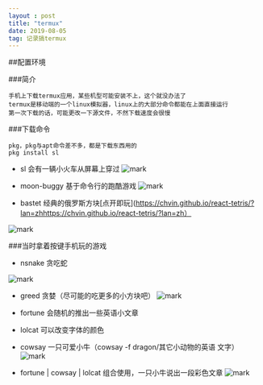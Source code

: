 ```yaml
---
layout : post
title: "termux"
date: 2019-08-05
tag: 记录搞termux
---
```


##配置环境

###简介
```
手机上下载termux应用，某些机型可能安装不上，这个就没办法了
termux是移动端的一个linux模拟器，linux上的大部分命令都能在上面直接运行
第一次下载的话，可能更改一下源文件，不然下载速度会很慢
```

###下载命令
```
pkg，pkg与apt命令差不多，都是下载东西用的
pkg install sl
```

- sl    会有一辆小火车从屏幕上穿过
![mark](https://upload-images.jianshu.io/upload_images/17635707-01ff8ac049a951d9.png?imageMogr2/auto-orient/strip%7CimageView2/2/w/1240)


- moon-buggy   基于命令行的跑酷游戏
![mark](https://upload-images.jianshu.io/upload_images/17635707-f140e46c95d6d9e2.png?imageMogr2/auto-orient/strip%7CimageView2/2/w/1240)

- bastet     经典的俄罗斯方块[点开即玩](https://chvin.github.io/react-tetris/?lan=zhhttps://chvin.github.io/react-tetris/?lan=zh）

![mark](https://upload-images.jianshu.io/upload_images/17635707-694e52b6aed7023f.jpg?imageMogr2/auto-orient/strip%7CimageView2/2/w/1240)

###当时拿着按键手机玩的游戏
- nsnake   贪吃蛇

![mark](https://upload-images.jianshu.io/upload_images/17635707-bb3ac07297d03249.png?imageMogr2/auto-orient/strip%7CimageView2/2/w/1240)

- greed     贪婪（尽可能的吃更多的小方块吧）
![mark](https://upload-images.jianshu.io/upload_images/17635707-6466360e8785fa41.png?imageMogr2/auto-orient/strip%7CimageView2/2/w/1240)

- fortune  会随机的推出一些英语小文章
- lolcat    可以改变字体的颜色
- cowsay  一只可爱小牛（cowsay -f dragon/其它小动物的英语 文字）
![mark](https://upload-images.jianshu.io/upload_images/17635707-283f6f46370b63de.png?imageMogr2/auto-orient/strip%7CimageView2/2/w/1240)

- fortune | cowsay | lolcat  组合使用，一只小牛说出一段彩色文章
![mark](https://upload-images.jianshu.io/upload_images/17635707-7b77e0fc47de5c01.png?imageMogr2/auto-orient/strip%7CimageView2/2/w/1240)


